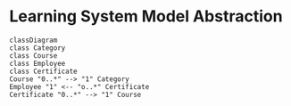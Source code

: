 # Learning System Model Abstraction

```mermaid
classDiagram
class Category
class Course
class Employee
class Certificate
Course "0..*" --> "1" Category
Employee "1" <-- "o..*" Certificate
Certificate "0..*" --> "1" Course
```

